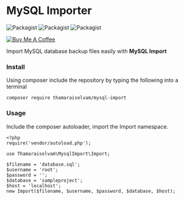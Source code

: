 # MySQL Importer

<img alt="Packagist" src="https://img.shields.io/packagist/dd/thamaraiselvam/mysql-import.svg"> <img alt="Packagist" src="https://img.shields.io/packagist/dm/thamaraiselvam/mysql-import.svg"> <img alt="Packagist" src="https://img.shields.io/packagist/dt/thamaraiselvam/mysql-import.svg">

<a href="https://www.buymeacoffee.com/R8Nc2vn" target="_blank"><img src="https://www.buymeacoffee.com/assets/img/custom_images/yellow_img.png" alt="Buy Me A Coffee"></a>

Import MySQL database backup files easily with <strong>MySQL Import</strong>

### Install

Using composer include the repository by typing the following into a terminal

```
composer require thamaraiselvam/mysql-import
```

### Usage

Include the composer autoloader, import the Import namespace.

```
<?php
require('vendor/autoload.php');

use Thamaraiselvam\MysqlImport\Import;

$filename = 'database.sql';
$username = 'root';
$password = '';
$database = 'sampleproject';
$host = 'localhost';
new Import($filename, $username, $password, $database, $host);
```
